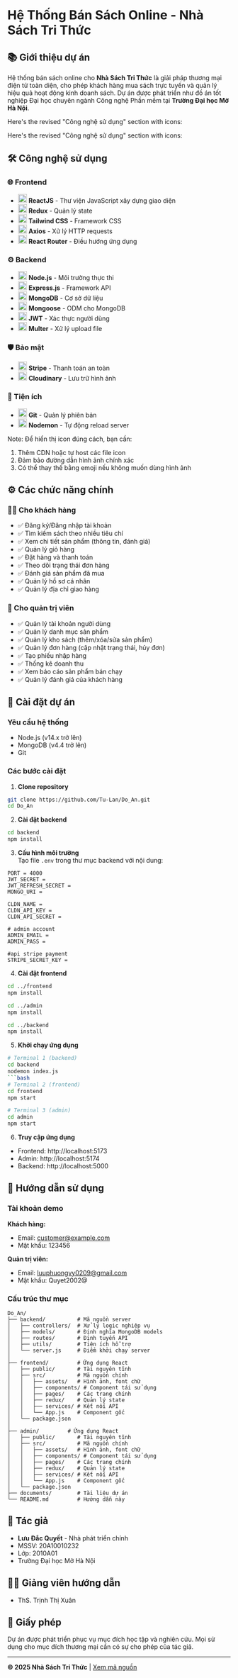# Hệ Thống Bán Sách Online - Nhà Sách Tri Thức


## 📚 Giới thiệu dự án
Hệ thống bán sách online cho **Nhà Sách Tri Thức** là giải pháp thương mại điện tử toàn diện, cho phép khách hàng mua sách trực tuyến và quản lý hiệu quả hoạt động kinh doanh sách. Dự án được phát triển như đồ án tốt nghiệp Đại học chuyên ngành Công nghệ Phần mềm tại **Trường Đại học Mở Hà Nội**.

Here's the revised "Công nghệ sử dụng" section with icons:

Here's the revised "Công nghệ sử dụng" section with icons:

## 🛠 Công nghệ sử dụng

### 🌐 Frontend
- <img src="https://cdn.jsdelivr.net/gh/devicons/devicon/icons/react/react-original.svg" width="20" height="20"/> **ReactJS** - Thư viện JavaScript xây dựng giao diện
- <img src="https://cdn.jsdelivr.net/gh/devicons/devicon/icons/redux/redux-original.svg" width="20" height="20"/> **Redux** - Quản lý state
- <img src="https://cdn.jsdelivr.net/gh/devicons/devicon/icons/tailwindcss/tailwindcss-plain.svg" width="20" height="20"/> **Tailwind CSS** - Framework CSS
- <img src="https://cdn.jsdelivr.net/gh/devicons/devicon/icons/axios/axios-original.svg" width="20" height="20"/> **Axios** - Xử lý HTTP requests
- <img src="https://reactrouter.com/favicon.ico" width="20" height="20"/> **React Router** - Điều hướng ứng dụng

### ⚙️ Backend
- <img src="https://cdn.jsdelivr.net/gh/devicons/devicon/icons/nodejs/nodejs-original.svg" width="20" height="20"/> **Node.js** - Môi trường thực thi
- <img src="https://cdn.jsdelivr.net/gh/devicons/devicon/icons/express/express-original.svg" width="20" height="20"/> **Express.js** - Framework API
- <img src="https://cdn.jsdelivr.net/gh/devicons/devicon/icons/mongodb/mongodb-original.svg" width="20" height="20"/> **MongoDB** - Cơ sở dữ liệu
- <img src="https://mongoosejs.com/docs/images/favicon.ico" width="20" height="20"/> **Mongoose** - ODM cho MongoDB
- <img src="https://jwt.io/img/favicon.ico" width="20" height="20"/> **JWT** - Xác thực người dùng
- <img src="https://github.com/expressjs/multer/blob/master/logo.png?raw=true" width="20" height="20"/> **Multer** - Xử lý upload file

### 🛡️ Bảo mật
- <img src="https://stripe.com/favicon.ico" width="20" height="20"/> **Stripe** - Thanh toán an toàn
- <img src="https://www.cloudinary.com/favicon.ico" width="20" height="20"/> **Cloudinary** - Lưu trữ hình ảnh

### 🚀 Tiện ích
- <img src="https://git-scm.com/favicon.ico" width="20" height="20"/> **Git** - Quản lý phiên bản
- <img src="https://nodemon.io/favicon.ico" width="20" height="20"/> **Nodemon** - Tự động reload server

Note: Để hiển thị icon đúng cách, bạn cần:
1. Thêm CDN hoặc tự host các file icon
2. Đảm bảo đường dẫn hình ảnh chính xác
3. Có thể thay thế bằng emoji nếu không muốn dùng hình ảnh

## ⚙️ Các chức năng chính

### 👨‍💼 Cho khách hàng
- ✅ Đăng ký/Đăng nhập tài khoản
- ✅ Tìm kiếm sách theo nhiều tiêu chí
- ✅ Xem chi tiết sản phẩm (thông tin, đánh giá)
- ✅ Quản lý giỏ hàng
- ✅ Đặt hàng và thanh toán
- ✅ Theo dõi trạng thái đơn hàng
- ✅ Đánh giá sản phẩm đã mua
- ✅ Quản lý hồ sơ cá nhân
- ✅ Quản lý địa chỉ giao hàng

### 👑 Cho quản trị viên
- ✅ Quản lý tài khoản người dùng
- ✅ Quản lý danh mục sản phẩm
- ✅ Quản lý kho sách (thêm/xóa/sửa sản phẩm)
- ✅ Quản lý đơn hàng (cập nhật trạng thái, hủy đơn)
- ✅ Tạo phiếu nhập hàng
- ✅ Thống kê doanh thu
- ✅ Xem báo cáo sản phẩm bán chạy
- ✅ Quản lý đánh giá của khách hàng

## 🚀 Cài đặt dự án

### Yêu cầu hệ thống
- Node.js (v14.x trở lên)
- MongoDB (v4.4 trở lên)
- Git

### Các bước cài đặt

1. **Clone repository**
```bash
git clone https://github.com/Tu-Lan/Do_An.git
cd Do_An
```

2. **Cài đặt backend**
```bash
cd backend
npm install
```

3. **Cấu hình môi trường**  
Tạo file `.env` trong thư mục backend với nội dung:
```env
PORT = 4000
JWT_SECRET =
JWT_REFRESH_SECRET =
MONGO_URI = 

CLDN_NAME =
CLDN_API_KEY = 
CLDN_API_SECRET =

# admin account
ADMIN_EMAIL =
ADMIN_PASS = 

#api stripe payment
STRIPE_SECRET_KEY = 
```

4. **Cài đặt frontend**
```bash
cd ../frontend
npm install
```
```bash
cd ../admin
npm install
```
```bash
cd ../backend
npm install
```

5. **Khởi chạy ứng dụng**
```bash
# Terminal 1 (backend)
cd backend
nodemon index.js
```bash
# Terminal 2 (frontend)
cd frontend
npm start
```
```bash
# Terminal 3 (admin)
cd admin
npm start
```

6. **Truy cập ứng dụng**
- Frontend: http://localhost:5173
- Admin: http://localhost:5174
- Backend: http://localhost:5000

## 📖 Hướng dẫn sử dụng

### Tài khoản demo
**Khách hàng:**
- Email: customer@example.com
- Mật khẩu: 123456

**Quản trị viên:**
- Email: luuphuongvy0209@gmail.com
- Mật khẩu: Quyet2002@

### Cấu trúc thư mục
```
Do_An/
├── backend/          # Mã nguồn server
│   ├── controllers/  # Xử lý logic nghiệp vụ
│   ├── models/       # Định nghĩa MongoDB models
│   ├── routes/       # Định tuyến API
│   ├── utils/        # Tiện ích hỗ trợ
│   └── server.js     # Điểm khởi chạy server
│
├── frontend/         # Ứng dụng React
│   ├── public/       # Tài nguyên tĩnh
│   ├── src/          # Mã nguồn chính
│   │   ├── assets/   # Hình ảnh, font chữ
│   │   ├── components/ # Component tái sử dụng
│   │   ├── pages/    # Các trang chính
│   │   ├── redux/    # Quản lý state
│   │   ├── services/ # Kết nối API
│   │   └── App.js    # Component gốc
│   └── package.json
│
├── admin/         # Ứng dụng React
│   ├── public/       # Tài nguyên tĩnh
│   ├── src/          # Mã nguồn chính
│   │   ├── assets/   # Hình ảnh, font chữ
│   │   ├── components/ # Component tái sử dụng
│   │   ├── pages/    # Các trang chính
│   │   ├── redux/    # Quản lý state
│   │   ├── services/ # Kết nối API
│   │   └── App.js    # Component gốc
│   └── package.json
├── documents/        # Tài liệu dự án
└── README.md         # Hướng dẫn này
```


## 👤 Tác giả
- **Lưu Đắc Quyết** - Nhà phát triển chính
- MSSV: 20A10010232
- Lớp: 2010A01
- Trường Đại học Mở Hà Nội

## 👩‍🏫 Giảng viên hướng dẫn
- ThS. Trịnh Thị Xuân

## 📜 Giấy phép
Dự án được phát triển phục vụ mục đích học tập và nghiên cứu. Mọi sử dụng cho mục đích thương mại cần có sự cho phép của tác giả.

---

**© 2025 Nhà Sách Tri Thức** |  [Xem mã nguồn](https://github.com/Tu-Lan/Do_An)
